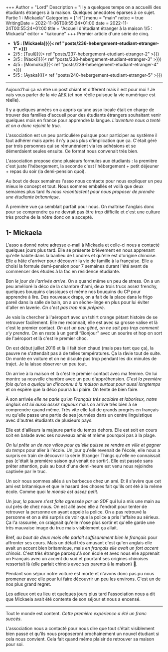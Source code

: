+++
Author = "Lord"
Description = "Il y a quelques temps on a accueilli des étudiants étrangers à la maison. Quelques anecdotes éparses à ce sujet. Partie 1 : Mickaela"
Categories = ["irl"]
menu = "main"
notoc = true
WritingDate = 2022-11-06T08:55:24+01:00
date = 2022-11-24T00:55:24+01:00
title = "Accueil d'étudiant étranger à la maison 1/5 : Mickaela"
editor = "kakoune"
+++
Premier article d'une série de cinq.

  - **1/5 : [Mickaela]({{< ref "posts/236-hebergement-etudiant-etranger-1" >}})**
  - 2/5 : [Tuuli]({{< ref "posts/237-hebergement-etudiant-etranger-2" >}})
  - 3/5 : [Naoki]({{< ref "posts/238-hebergement-etudiant-etranger-3" >}})
  - 4/5 : [Momoko]({{< ref "posts/239-hebergement-etudiant-etranger-4" >}})
  - 5/5 : [Ayaka]({{< ref "posts/240-hebergement-etudiant-etranger-5" >}})

--------------

Aujourd'hui ça va être un post chiant et différent mais il est pour moi !
Je vais vous parler de la vie <abbr title="Away From Keyboard">AFK</abbr> (et non réelle puisque la vie numérique est réelle).

Il y a quelques années on a appris qu'une asso locale était en charge de trouver des familles d'accueil pour des étudiants étrangers souhaitant venir quelques mois en france pour apprendre la langue.
*L'aventure nous a tenté et on a donc rejoint le truc.*

L'association est un peu particulière puisque pour participer au système il faut adhérer mais après il n'y a pas plus d'implication que ça.
C'était géré par trois personnes qui se rémunéraient via les adhésions et se démerdaient seules ensuite.
Ce format nous convenait très bien.

L'association propose donc plusieurs formules aux étudiants : la première c'est juste l'hébergement, la seconde c'est l'hébergement + petit déjeuner + repas du soir (la demi-pension quoi).

Au bout de deux semaines l'asso nous contacte pour nous expliquer un peu mieux le concept et tout.
Nous sommes emballés et voilà que deux semaines plus tard *ils nous recontactent pour nous proposer de prendre une étudiante britannique*.

À première vue ça semblait parfait pour nous.
On maîtrise l'anglais donc pour se comprendre ça ne devrait pas être trop difficile et c'est une culture très proche de la nôtre donc on a accepté.

## 1- Mickaela
L'asso a donné notre adresse e-mail à Mickaela et celle-ci nous a contacté quelques jours plus tard.
Elle se présente brièvement en nous apprenant qu'elle habite dans la banlieu de Londres et qu'elle est d'origine chinoise.
Elle a hâte d'arriver pour découvrir la vie de famille à la française.
Elle a choisi la formule demi-pension pour 7 semaines durant l'été avant de commencer des études à la fac en résidence étudiante.

Bon *le jour de l'arrivée arrive*.
On a quand même un peu de stress.
On a un peu amélioré la déco de la chambre d'ami, deux trois trucs assez frenchy, quelques bouquins classiques et même nos bouquins du CP pour apprendre à lire.
Des nouveaux draps, on a fait de la place dans le frigo pareil dans la salle de bain, on a un sèche-linge en plus pour lui éviter d'aller en laverie.
*On s'est pas trop mal préparé*.

Je vais la chercher à l'aéroport avec un tshirt orange pétant histoire de se retrouver facilement.
Elle me reconnait, elle est avec sa grosse valise et là c'est le premier contact.
*On est un peu gêné, on ne sait pas trop comment s'y prendre*.
On en reste à un gentil “Bonjour” avec un sourire et hop on sort de l'aéroport et là c'est le premier choc.

On est début juillet 2016 et là il fait bien chaud (mais pas tant que ça), la pauvre ne s'attendait pas à de telles températures.
Ça la râvie tout de suite.
On monte en voiture et on ne discute pas trop pendant les dix minutes de trajet.
Je la laisse observer un peu tout.

On arrive à la maison et là c'est le premier contact avec ma femme.
On lui montre sa nouvelle chambre avec un peu d'appréhension.
*C'est la première fois qu'on a quelqu'un d'inconnu à la maison surtout pour aussi longtemps* et on espère que la déco pourra lui plaire.
On tente de bien faire.

À son arrivée *elle ne parle qu'un Français très scolaire et laborieux, notre anglais est lui aussi assez rugueux* mais on arrive très bien à se comprendre quand même.
Très vite elle fait de grands progrès en français vu qu'elle passe une partie de ses journées dans un centre linguistique avec d'autres étudiants de plusieurs pays.

Elle est d'ailleurs la majeure partie du temps dehors.
Elle est soit en cours soit en balade avec ses nouveaux amis et même pourquoi pas à la plage.

*On lui prête un de nos vélos pour qu'elle puisse se rendre en ville et gagner du temps* pour aller à l'école.
Un jour qu'elle revenait de l'école, elle nous a surpris en train de découvrir la série Stranger Things qu'elle ne connaissait pas (c'était la première saison qui venait de sortir).
Elle est passée sans prêter attention, puis au bout d'une demi-heure est venu nous rejoindre captivée par le truc.

Un soir nous sommes allés à un barbecue chez un ami.
Et il s'avère que cet ami est britannique et que le hasard des choses fait qu'ils ont été à la même école.
Comme quoi *le monde est assez petit*.

Un jour, *la pauvre s'est faite agressée par un SDF* qui lui a mis une main au cul près de chez nous.
On est allé avec elle à l'endroit pour tenter de retrouver la personne en ayant appelé la police.
On a pas retrouvé la personne et on a été surpris de voir que la police a pris l'affaire au sérieux.
Ça l'a rassurée, on craignait qu'elle n'ose plus sortir et qu'elle garde une très mauvaise image du truc mais visiblement ça allait.

Bref, *au bout de deux mois elle parlait suffisamment bien le français* pour affronter ses cours.
Mais un détail très amusant c'est qu'en anglais elle avait un accent bien britannique, mais *en français elle avait un fort accent chinois*.
C'est très étrange parcequ'à son école et avec nous elle apprenait un Français avec un accent du sud et pourtant ses origines chinoises ressortait là (elle parlait chinois avec ses parents à la maison) 🤔.

Pendant son séjour notre voiture est morte et n'avons donc pas pu nous promener avec elle pour lui faire découvrir un peu les environs.
C'est un de nos plus grand regret.

Les adieux ont eu lieu et quelques jours plus tard l'association nous a dit que Mickaela avait été contente de son séjour et nous a encensé.

---------------------

Tout le monde est content.
*Cette première expérience a été un franc succès*.

L'association nous a contacté pour nous dire que tout s'était visiblement bien passé et qu'ils nous proposeront prochainement un nouvel étudiant si cela nous convient.
Cela fait quand même plaisir de retrouver sa maison pour soi.
